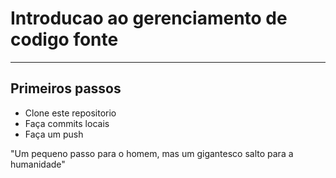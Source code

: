 # Introducao ao gerenciamento de codigo fonte
---
## Primeiros passos

- Clone este repositorio
- Faça commits locais
- Faça um push

"Um pequeno passo para o homem, mas um gigantesco salto para a humanidade"
